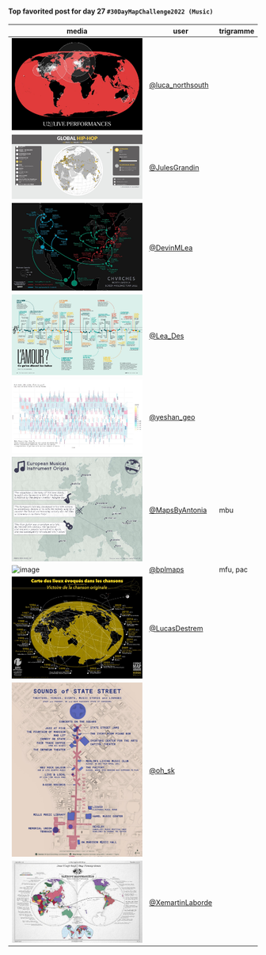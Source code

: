 #### Top favorited post for day 27 `#30DayMapChallenge2022 (Music)`
| media | user | trigramme |
|-------|------|-----------|
| ![image](uploads/50cacdab4eac5ffc968ccaaf70d94331/image.png) | [@luca_northsouth](https://twitter.com/luca_northsouth/status/1596970698219847680) |  |
| ![image](uploads/3c240499b7530782f6a5e7071de97d69/image.png) | [@JulesGrandin](https://twitter.com/JulesGrandin/status/1596775330827599874) |  |
| ![image](uploads/3e08b58079272452e60ba1b401a0f07b/image.png) | [@DevinMLea](https://twitter.com/DevinMLea/status/1597039599444176896) |  |
| ![image](uploads/8ddc2f6f225081261a43f2509ab5b3a2/image.png) | [@Lea_Des](https://twitter.com/Lea_Des/status/1596793953881362433) |  |
| ![image](uploads/fe103c00f396c67516d9aaf23634dac1/image.png) | [@yeshan_geo](https://twitter.com/yeshan_geo/status/1596773085725700097) |  |
| ![image](uploads/2df1a186aaca4e784de15ff8e545dfeb/image.png) | [@MapsByAntonia](https://twitter.com/MapsByAntonia/status/1596881905315901443) | mbu |
| ![image](uploads/12af2125077c25ac79bc469540f4c88b/image.png) | [@bplmaps](https://twitter.com/bplmaps/status/1596732348929826818) | mfu, pac |
| ![image](uploads/d47d4173d32b46d516d1191397b9ee30/image.png) | [@LucasDestrem](https://twitter.com/LucasDestrem/status/1596765277609693185) |  |
| ![image](uploads/e0e5275d64f05ecfd33355c88cfb2bdd/image.png) | [@oh_sk](https://twitter.com/oh_sk/status/1596915820952625152) |  |
| ![image](uploads/505bc3145db40af6d65a168f6237e9bb/image.png) | [@XemartinLaborde](https://twitter.com/XemartinLaborde/status/1596966917025079298) |  |

